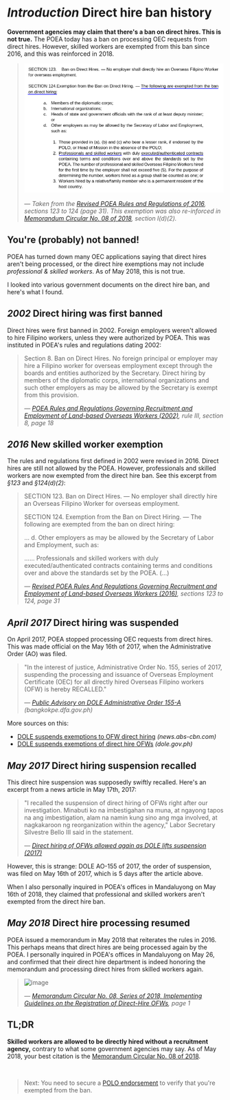 # _Introduction_ Direct hire ban history

**Government agencies may claim that there's a ban on direct hires. This is not true.** The POEA today has a ban on processing OEC requests from direct hires. However, skilled workers are exempted from this ban since 2016, and this was reinforced in 2018.

> ![image](../images/poea_rules_2016_section_124.png)
>
> *&mdash; Taken from the [Revised POEA Rules and Regulations of 2016](./revised_poea_rules_of_2016.md), sections 123 to 124 (page 31). This exemption was also re-inforced in [Memorandum Circular No. 08 of 2018](./memorandum_circular_08.md), section I(d)(2).*

## You're (probably) not banned!

POEA has turned down many OEC applications saying that direct hires aren't being processed, or the direct hire exemptions may not include *professional & skilled workers*. As of May 2018, this is not true.

I looked into various government documents on the direct hire ban, and here's what I found.

## _2002_ Direct hiring was first banned

Direct hires were first banned in 2002. Foreign employers weren't allowed to hire
 Filipino workers, unless they were authorized by POEA. This was instituted in POEA's rules and regulations dating 2002:

> Section 8. Ban on Direct Hires. No foreign principal or employer may hire a Filipino worker for overseas employment except through the boards and entities authorized by the Secretary. Direct hiring by members of the diplomatic corps, international organizations and such other employers as may be allowed by the Secretary is exempt from this provision.
>
> *&mdash; [POEA Rules and Regulations Governing Recruitment and Employment of Land-based Overseas Workers (2002)](http://www.poea.gov.ph/laws&rules/files/2002%20POEA%20Rules%20on%20Overseas%20Employment%20of%20OFWs%20Full%20Text.pdf), rule III, section 8, page 18*

## _2016_ New skilled worker exemption

The rules and regulations first defined in 2002 were revised in 2016. Direct hires are still not allowed by the POEA. However, professionals and skilled workers are now exempted from the direct hire ban. See this excerpt from _§123_ and _§124(d)(2)_:

> SECTION 123. Ban on Direct Hires. — No employer shall directly hire an Overseas Filipino Worker for overseas employment.
>
> SECTION 124. Exemption from the Ban on Direct Hiring. — The following are exempted from the ban on direct hiring:
>
> ... d. Other employers as may be allowed by the Secretary of Labor and Employment, such as:
>
> ...... Professionals and skilled workers with duly executed/authenticated contracts containing terms and conditions over and above the standards set by the POEA. (...)
 >
> *&mdash; [Revised POEA Rules And Regulations Governing Recruitment and Employment of Land-based Overseas Workers (2016)](http://www.poea.gov.ph/laws&rules/files/Revised%20POEA%20Rules%20And%20Regulations.pdf), sections 123 to 124, page 31*

## _April 2017_ Direct hiring was suspended

On April 2017, POEA stopped processing OEC requests from direct hires. This was made official on the May 16th of 2017, when the Administrative Order (AO) was filed.

> "In the interest of justice, Administrative Order No. 155, series of 2017, suspending the processing and issuance of Overseas Employment Certificate (OEC) for all directly hired Overseas Filipino workers (OFW) is hereby RECALLED."
>
> *&mdash; [Public Advisory on DOLE Administrative Order 155-A](http://bangkokpe.dfa.gov.ph/advisories-and-announcements/720-public-advisory-on-dole-administrative-order-155-a-on-the-resumption-of-processing-and-issuance-of-the-overseas-employment-certificate-oec) (bangkokpe.dfa.gov.ph)*

More sources on this:

- [DOLE suspends exemptions to OFW direct hiring](http://news.abs-cbn.com/overseas/04/30/17/dole-suspends-exceptions-to-ofw-direct-hiring) _(news.abs-cbn.com)_
- [DOLE suspends exemptions of direct hire OFWs](https://www.dole.gov.ph/news/view/3633) _(dole.gov.ph)_

## _May 2017_ Direct hiring suspension recalled

This direct hire suspension was supposedly swiftly recalled. Here's an excerpt from a news article in May 17th, 2017:

> "I recalled the suspension of direct hiring of OFWs right after our investigation. Minabuti ko na imbestigahan na muna, at ngayong tapos na ang imbestigation, alam na namin kung sino ang mga involved, at nagkakaroon ng reorganization within the agency," Labor Secretary Silvestre Bello III said in the statement.
>
> *&mdash; [Direct hiring of OFWs allowed again as DOLE lifts suspension (2017)](http://news.abs-cbn.com/news/05/17/17/direct-hiring-of-ofws-allowed-again-as-dole-lifts-suspension)*

However, this is strange: DOLE AO-155 of 2017, the order of suspension, was filed on May 16th of 2017, which is 5 days after the article above.

When I also personally inquired in POEA's offices in Mandaluyong on May 16th of 2018, they claimed that professional and skilled workers aren't exempted from the direct hire ban.

## _May 2018_ Direct hire processing resumed

POEA issued a memorandum in May 2018 that reiterates the rules in 2016. This perhaps means that direct hires are being processed again by the POEA. I personally inquired in POEA's offices in Mandaluyong on May 26, and confirmed that their direct hire department is indeed honoring the memorandum and processing direct hires from skilled workers again.

> ![image](https://user-images.githubusercontent.com/74385/40587853-7e00de7c-6207-11e8-80be-d3522df3a219.png)
>
> *&mdash; [Memorandum Circular No. 08, Series of 2018, Implementing Guidelines on the Registration of Direct-Hire OFWs](http://www.poea.gov.ph/memorandumcirculars/2018/MC-08-2018.pdf), page 1*

## TL;DR

**Skilled workers are allowed to be directly hired without a recruitment agency,** contrary to what some government agencies may say. As of May 2018, your best citation is the [Memorandum Circular No. 08 of 2018](./memorandum_circular_08.md).

<br>

> Next: You need to secure a [POLO endorsement](./polo_endorsement.md) to verify that you're exempted from the ban.
